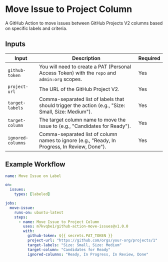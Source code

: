 # Move Issue to Project Column

A GitHub Action to move issues between GitHub Projects V2 columns based on specific labels and criteria.

## Inputs

| Input             | Description                                                                                        | Required |
| ----------------- | -------------------------------------------------------------------------------------------------- | -------- |
| `github-token`    | You will need to create a PAT (Personal Access Token) with the `repo` and `admin:org` scopes.      | Yes      |
| `project-url`     | The URL of the GitHub Project V2.                                                                  | Yes      |
| `target-labels`   | Comma-separated list of labels that should trigger the action (e.g., "Size: Small, Size: Medium"). | Yes      |
| `target-column`   | The target column name to move the issue to (e.g., "Candidates for Ready").                        | Yes      |
| `ignored-columns` | Comma-separated list of column names to ignore (e.g., "Ready, In Progress, In Review, Done").      | Yes      |

## Example Workflow

```yaml
name: Move Issue on Label

on:
  issues:
    types: [labeled]

jobs:
  move-issue:
    runs-on: ubuntu-latest
    steps:
      - name: Move Issue to Project Column
        uses: m7kvqbe1/github-action-move-issues@v1.0.0
        with:
          github-token: ${{ secrets.PAT_TOKEN }}
          project-url: "https://github.com/orgs/your-org/projects/1"
          target-labels: "Size: Small, Size: Medium"
          target-column: "Candidates for Ready"
          ignored-columns: "Ready, In Progress, In Review, Done"
```
